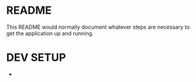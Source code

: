 # README

This README would normally document whatever steps are necessary to get the application up and running.

# DEV SETUP
- 